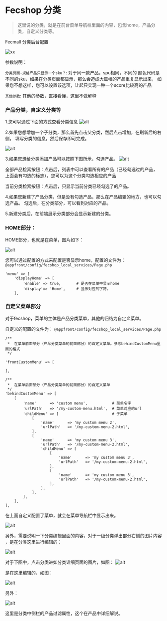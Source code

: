 Fecshop 分类
===============

> 这里说的分类，就是在前台菜单导航栏里面的内容，包含home，产品分类，自定义分类等。


Fecmall 分类后台配置

![xx](images/as7.png)


参数说明：

`分类页面-规格产品只显示一个sku？`: 对于同一款产品，spu相同，不同的
颜色尺码是不同的sku，如果在分类页面都显示，那么会造成大篇幅的产品重复显示出来，
如果您不想这样，您可以设置该选项，让起只实现一种一个score比较高的产品

`其他参数`: 其他的参数，直接看懂，这里不做解释



### 产品分类，自定义分类等


1.您可以通过下面的方式查看分类信息
![alt](images/a11.png)

2.如果您想增加一个子分类，那么首先点击父分类，然后点击增加，在刷新后的右侧，
填写分类的信息，然后保存即可完成。

![alt](images/a12.png)

3.如果您想给分类添加产品可以按照下图所示，勾选产品。
![alt](images/a14.png)

全部产品检索按钮：点击后，列表中可以查看所有的产品（已经勾选过的产品，
上面会有勾选的标志），您可以为这个分类勾选相应的产品

当前分类检索按钮：点击后，只显示当前分类已经勾选了的产品。

4.如果您新建了产品分类，但是没有勾选产品，那么在产品编辑的地方，也可以勾选产品。
勾选后，在分类部分，可以看到对应的产品。

5.新建分类后，在前端展示分类部分会显示新建的分类。

### HOME部分：


HOME部分，也就是在菜单，图片如下：

![alt](images/a16.png)

您可以通过配置的方式来配置是否显示home，配置的文件为：
`@appfront/config/fecshop_local_services/Page.php`

```
'menu' => [
	'displayHome' => [
		'enable' => true,  		# 是否在菜单中显示home
		'display'=> 'Home',		# 显示对应的字符。
	],
```

### 自定义菜单部分

对于fecshop，菜单的主体是产品分类菜单，其他的归结为自定义菜单。

自定义的配置的文件为：
`@appfront/config/fecshop_local_services/Page.php`

```
/**
 *	在菜单前面部分（产品分类菜单的前面部分）的自定义菜单。参考behindCustomMenu里面的格式
 */
 
'frontCustomMenu' => [
	
],

/**
 *	在菜单后面部分（产品分类菜单的前面部分）的自定义菜单
 */
'behindCustomMenu' => [
	[
		'name' 		=> 'custom menu',			# 菜单名字
		'urlPath'	=> '/my-custom-menu.html',	# 菜单对应的url
		'childMenu' => [						# 子菜单
			[
				'name' 		=> 'my custom menu 2',
				'urlPath'	=> '/my-custom-menu-2.html',
			],
			[
				'name' 		=> 'my custom menu 3',
				'urlPath'	=> '/my-custom-menu-2.html',
				'childMenu' => [
					[
						'name' 		=> 'my custom menu 3',
						'urlPath'	=> '/my-custom-menu-2.html',
					],
					[
						'name' 		=> 'my custom menu 3',
						'urlPath'	=> '/my-custom-menu-2.html',
					],
				],	
			],
		],	
	],
],
```

在上面自定义配置了菜单，就会在菜单导航栏中显示出来。

![alt](images/a17.png)

另外，需要说明一下分类编辑里面的内容，对于一级分类弹出部分右侧的图片内容
，是在分类这里进行编辑的：

![alt](images/a21.png)

对于下图中，点击分类进如分类详细页面的图片，如图：
![alt](images/a22.png)

是在这里编辑的，如图：

![alt](images/a23.png)


另外： 

![alt](images/a25.png)

这里是分类中侧栏的产品过滤属性，这个在产品中详细解说。








